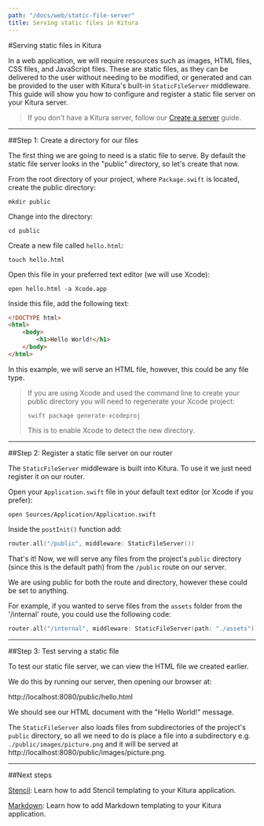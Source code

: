 ```yaml
---
path: "/docs/web/static-file-server"
title: Serving static files in Kitura
---
```


#Serving static files in Kitura

In a web application, we will require resources such as images, HTML files, CSS files, and JavaScript files. These are static files, as they can be delivered to the user without needing to be modified, or generated and can be provided to the user with Kitura's built-in `StaticFileServer` middleware. This guide will show you how to configure and register a static file server on your Kitura server.

> If you don't have a Kitura server, follow our [Create a server](../getting-started/create-server-cli) guide.

---

##Step 1: Create a directory for our files

The first thing we are going to need is a static file to serve. By default the static file server looks in the "public" directory, so let's create that now.

From the root directory of your project, where `Package.swift` is located, create the public directory:

```
mkdir public
```

Change into the directory:

```
cd public
```

Create a new file called `hello.html`:

```
touch hello.html
```

Open this file in your preferred text editor (we will use Xcode):

```
open hello.html -a Xcode.app
```

Inside this file, add the following text:

```html
<!DOCTYPE html>
<html>
    <body>
        <h1>Hello World!</h1>
    </body>
</html>
```

In this example, we will serve an HTML file, however, this could be any file type.

> If you are using Xcode and used the command line to create your public directory you will need to regenerate your Xcode project:
> ```
> swift package generate-xcodeproj
> ```
> This is to enable Xcode to detect the new directory.

---

##Step 2: Register a static file server on our router

The `StaticFileServer` middleware is built into Kitura. To use it we just need register it on our router.

Open your `Application.swift` file in your default text editor (or Xcode if you prefer):

```
open Sources/Application/Application.swift
```

Inside the `postInit()` function add:

```swift
router.all("/public", middleware: StaticFileServer())
```

That's it! Now, we will serve any files from the project's `public` directory (since this is the default path) from the `/public` route on our server.

We are using public for both the route and directory, however these could be set to anything.

For example, if you wanted to serve files from the `assets` folder from the '/internal' route, you could use the following code:

```swift
router.all("/internal", middleware: StaticFileServer(path: "./assets"))
```

---

##Step 3: Test serving a static file

To test our static file server, we can view the HTML file we created earlier.

We do this by running our server, then opening our browser at:

http://localhost:8080/public/hello.html

We should see our HTML document with the "Hello World!" message.

The `StaticFileServer` also loads files from subdirectories of the project's `public` directory, so all we need to do is place a file into a subdirectory e.g. `./public/images/picture.png` and it will be served at http://localhost:8080/public/images/picture.png.

---

##Next steps

[Stencil](./stencil): Learn how to add Stencil templating to your Kitura application.

[Markdown](./markdown): Learn how to add Markdown templating to your Kitura application.
